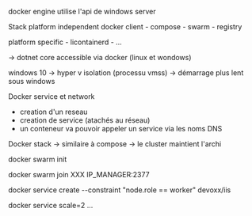 

docker engine utilise l'api de windows server

Stack platform independent docker client - compose - swarm - registry

platform specific - licontainerd - ...

-> dotnet core accessible via docker (linux et wondows)

windows 10 -> hyper v isolation (processu vmss)
-> démarrage plus lent sous windows

Docker service et network

- creation d'un reseau
- creation de service (atachés au réseau)
- un conteneur va pouvoir appeler un service via les noms DNS

Docker stack -> similaire à compose
-> le cluster maintient l'archi

docker swarm init

docker swarm join XXX IP_MANAGER:2377

docker service create --constraint "node.role == worker" devoxx/iis

docker service scale=2 ... 

